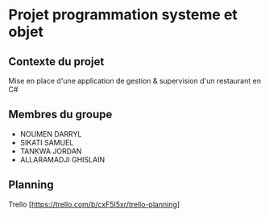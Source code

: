 # Projet programmation systeme et objet

## Contexte du projet
Mise en place d'une application de gestion & supervision d'un restaurant en C#

## Membres du groupe 
- NOUMEN DARRYL
- SIKATI SAMUEL
- TANKWA JORDAN
- ALLARAMADJI GHISLAIN

## Planning
Trello [https://trello.com/b/cxF5I5xr/trello-planning]